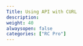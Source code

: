 ```yaml
---
Title: Using API with CURL
description: 
weight: 40
alwaysopen: false
categories: ["RC Pro"]
---
```

